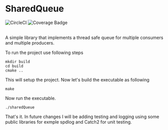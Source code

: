 
# SharedQueue
![CircleCI](https://circleci.com/gh/MuhammadMoeedUllah/SharedQueue.svg?style=svg)
![Coverage Badge](https://img.shields.io/endpoint?url=https://gist.githubusercontent.com/MuhammadMoeedUllah/52019294b0eaaae8927f305e7c1b7052/raw/test.json)
<br />
<br />


A simple library that implements a thread safe queue for multiple consumers and multiple producers.  

To run the project use following steps
```
mkdir build
cd build
cmake ..
```

This will setup the project. Now let's build the executable as following
```
make 
```

Now run the executable. 
```
./sharedQueue
```

That's it. In future changes I will be adding testing and logging using some public libraries
for exmple spdlog and Catch2 for unit testing.



